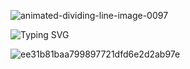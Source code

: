 
![animated-dividing-line-image-0097](https://github.com/user-attachments/assets/4c5d6ff8-aa19-4e4f-bb8c-85381299202a?center=true&vCenter=true)

![Typing SVG](https://readme-typing-svg.herokuapp.com/?color=FF0000&size=25&center=true&vCenter=true&width=1000&lines=HELLO,+MY+NAME+is+Bruci;I+study+analysis+and+systems+development;Be+Welcome!+:%29)



![ee31b81baa799897721dfd6e2d2ab97e](https://github.com/user-attachments/assets/7788b852-bb36-4bfd-a016-f284d6dca03b?Center=true)









